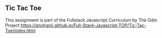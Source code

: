## Tic Tac Toe
This assignment is part of the Fullstack Javascript Curriculum by The Odin Project
https://gnohgnij.github.io/Full-Stack-Javascript-TOP/Tic-Tac-Toe/index.html
